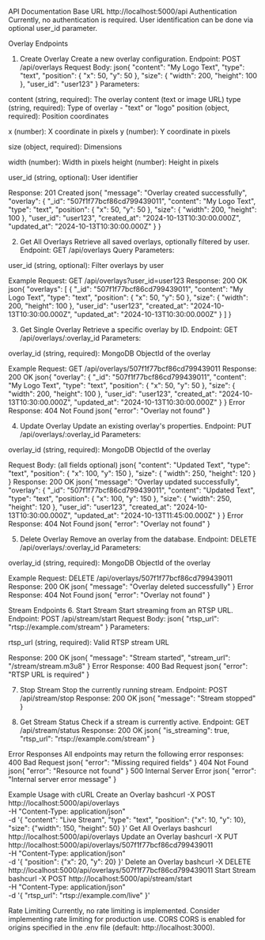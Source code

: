 API Documentation
Base URL
http://localhost:5000/api
Authentication
Currently, no authentication is required. User identification can be done via optional user_id parameter.

Overlay Endpoints
1. Create Overlay
Create a new overlay configuration.
Endpoint: POST /api/overlays
Request Body:
json{
  "content": "My Logo Text",
  "type": "text",
  "position": {
    "x": 50,
    "y": 50
  },
  "size": {
    "width": 200,
    "height": 100
  },
  "user_id": "user123"
}
Parameters:

content (string, required): The overlay content (text or image URL)
type (string, required): Type of overlay - "text" or "logo"
position (object, required): Position coordinates

x (number): X coordinate in pixels
y (number): Y coordinate in pixels


size (object, required): Dimensions

width (number): Width in pixels
height (number): Height in pixels


user_id (string, optional): User identifier

Response: 201 Created
json{
  "message": "Overlay created successfully",
  "overlay": {
    "_id": "507f1f77bcf86cd799439011",
    "content": "My Logo Text",
    "type": "text",
    "position": { "x": 50, "y": 50 },
    "size": { "width": 200, "height": 100 },
    "user_id": "user123",
    "created_at": "2024-10-13T10:30:00.000Z",
    "updated_at": "2024-10-13T10:30:00.000Z"
  }
}

2. Get All Overlays
Retrieve all saved overlays, optionally filtered by user.
Endpoint: GET /api/overlays
Query Parameters:

user_id (string, optional): Filter overlays by user

Example Request:
GET /api/overlays?user_id=user123
Response: 200 OK
json{
  "overlays": [
    {
      "_id": "507f1f77bcf86cd799439011",
      "content": "My Logo Text",
      "type": "text",
      "position": { "x": 50, "y": 50 },
      "size": { "width": 200, "height": 100 },
      "user_id": "user123",
      "created_at": "2024-10-13T10:30:00.000Z",
      "updated_at": "2024-10-13T10:30:00.000Z"
    }
  ]
}

3. Get Single Overlay
Retrieve a specific overlay by ID.
Endpoint: GET /api/overlays/:overlay_id
Parameters:

overlay_id (string, required): MongoDB ObjectId of the overlay

Example Request:
GET /api/overlays/507f1f77bcf86cd799439011
Response: 200 OK
json{
  "overlay": {
    "_id": "507f1f77bcf86cd799439011",
    "content": "My Logo Text",
    "type": "text",
    "position": { "x": 50, "y": 50 },
    "size": { "width": 200, "height": 100 },
    "user_id": "user123",
    "created_at": "2024-10-13T10:30:00.000Z",
    "updated_at": "2024-10-13T10:30:00.000Z"
  }
}
Error Response: 404 Not Found
json{
  "error": "Overlay not found"
}

4. Update Overlay
Update an existing overlay's properties.
Endpoint: PUT /api/overlays/:overlay_id
Parameters:

overlay_id (string, required): MongoDB ObjectId of the overlay

Request Body: (all fields optional)
json{
  "content": "Updated Text",
  "type": "text",
  "position": {
    "x": 100,
    "y": 150
  },
  "size": {
    "width": 250,
    "height": 120
  }
}
Response: 200 OK
json{
  "message": "Overlay updated successfully",
  "overlay": {
    "_id": "507f1f77bcf86cd799439011",
    "content": "Updated Text",
    "type": "text",
    "position": { "x": 100, "y": 150 },
    "size": { "width": 250, "height": 120 },
    "user_id": "user123",
    "created_at": "2024-10-13T10:30:00.000Z",
    "updated_at": "2024-10-13T11:45:00.000Z"
  }
}
Error Response: 404 Not Found
json{
  "error": "Overlay not found"
}

5. Delete Overlay
Remove an overlay from the database.
Endpoint: DELETE /api/overlays/:overlay_id
Parameters:

overlay_id (string, required): MongoDB ObjectId of the overlay

Example Request:
DELETE /api/overlays/507f1f77bcf86cd799439011
Response: 200 OK
json{
  "message": "Overlay deleted successfully"
}
Error Response: 404 Not Found
json{
  "error": "Overlay not found"
}

Stream Endpoints
6. Start Stream
Start streaming from an RTSP URL.
Endpoint: POST /api/stream/start
Request Body:
json{
  "rtsp_url": "rtsp://example.com/stream"
}
Parameters:

rtsp_url (string, required): Valid RTSP stream URL

Response: 200 OK
json{
  "message": "Stream started",
  "stream_url": "/stream/stream.m3u8"
}
Error Response: 400 Bad Request
json{
  "error": "RTSP URL is required"
}

7. Stop Stream
Stop the currently running stream.
Endpoint: POST /api/stream/stop
Response: 200 OK
json{
  "message": "Stream stopped"
}

8. Get Stream Status
Check if a stream is currently active.
Endpoint: GET /api/stream/status
Response: 200 OK
json{
  "is_streaming": true,
  "rtsp_url": "rtsp://example.com/stream"
}

Error Responses
All endpoints may return the following error responses:
400 Bad Request
json{
  "error": "Missing required fields"
}
404 Not Found
json{
  "error": "Resource not found"
}
500 Internal Server Error
json{
  "error": "Internal server error message"
}

Example Usage with cURL
Create an Overlay
bashcurl -X POST http://localhost:5000/api/overlays \
  -H "Content-Type: application/json" \
  -d '{
    "content": "Live Stream",
    "type": "text",
    "position": {"x": 10, "y": 10},
    "size": {"width": 150, "height": 50}
  }'
Get All Overlays
bashcurl http://localhost:5000/api/overlays
Update an Overlay
bashcurl -X PUT http://localhost:5000/api/overlays/507f1f77bcf86cd799439011 \
  -H "Content-Type: application/json" \
  -d '{
    "position": {"x": 20, "y": 20}
  }'
Delete an Overlay
bashcurl -X DELETE http://localhost:5000/api/overlays/507f1f77bcf86cd799439011
Start Stream
bashcurl -X POST http://localhost:5000/api/stream/start \
  -H "Content-Type: application/json" \
  -d '{
    "rtsp_url": "rtsp://example.com/live"
  }'

Rate Limiting
Currently, no rate limiting is implemented. Consider implementing rate limiting for production use.
CORS
CORS is enabled for origins specified in the .env file (default: http://localhost:3000).